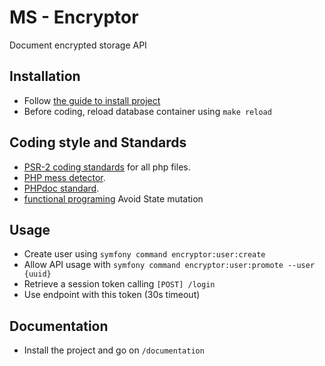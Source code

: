 # MS - Encryptor

 Document encrypted storage API

## Installation 

  - Follow [the guide to install project](INSTALL.md)
  - Before coding, reload database container using `make reload`

## Coding style and Standards

- [PSR-2 coding standards](documentation/php/PSR/PSR-2-coding-style-guide.md) for all php files.
- [PHP mess detector](https://phpmd.org/rules/index.html).
- [PHPdoc standard](documentation/php/phpdoc.md).
- [functional programing](https://www.youtube.com/watch?v=BMUiFMZr7vk&list=PL0zVEGEvSaeEd9hlmCXrk5yUyqUag-n84) Avoid State mutation

## Usage

  - Create user using `symfony command encryptor:user:create`
  - Allow API usage with `symfony command encryptor:user:promote --user {uuid}`
  - Retrieve a session token calling `[POST] /login`
  - Use endpoint with this token (30s timeout)
  
## Documentation

  - Install the project and go on `/documentation`
